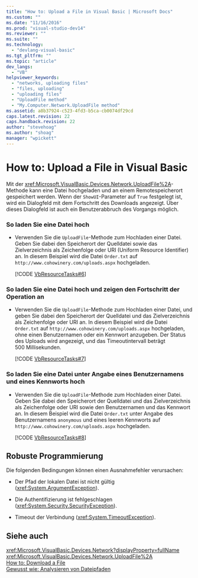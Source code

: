 ```yaml
---
title: "How to: Upload a File in Visual Basic | Microsoft Docs"
ms.custom: ""
ms.date: "11/16/2016"
ms.prod: "visual-studio-dev14"
ms.reviewer: ""
ms.suite: ""
ms.technology: 
  - "devlang-visual-basic"
ms.tgt_pltfrm: ""
ms.topic: "article"
dev_langs: 
  - "VB"
helpviewer_keywords: 
  - "networks, uploading files"
  - "files, uploading"
  - "uploading files"
  - "UploadFile method"
  - "My.Computer.Network.UploadFile method"
ms.assetid: a8b37924-c523-4fd3-b5ca-cb0074df29cd
caps.latest.revision: 22
caps.handback.revision: 22
author: "stevehoag"
ms.author: "shoag"
manager: "wpickett"
---
```

# How to: Upload a File in Visual Basic
Mit der <xref:Microsoft.VisualBasic.Devices.Network.UploadFile%2A>\-Methode kann eine Datei hochgeladen und an einem Remotespeicherort gespeichert werden.  Wenn der `ShowUI`\-Parameter auf `True` festgelegt ist, wird ein Dialogfeld mit dem Fortschritt des Downloads angezeigt. Über dieses Dialogfeld ist auch ein Benutzerabbruch des Vorgangs möglich.  
  
### So laden Sie eine Datei hoch  
  
-   Verwenden Sie die `UploadFile`\-Methode zum Hochladen einer Datei. Geben Sie dabei den Speicherort der Quelldatei sowie das Zielverzeichnis als Zeichenfolge oder URI \(Uniform Resource Identifier\) an. In diesem Beispiel wird die Datei `Order.txt` auf `http://www.cohowinery.com/uploads.aspx` hochgeladen.  
  
     [!CODE [VbResourceTasks#6](../CodeSnippet/VS_Snippets_VBCSharp/VbResourceTasks#6)]  
  
### So laden Sie eine Datei hoch und zeigen den Fortschritt der Operation an  
  
-   Verwenden Sie die `UploadFile`\-Methode zum Hochladen einer Datei, und geben Sie dabei den Speicherort der Quelldatei und das Zielverzeichnis als Zeichenfolge oder URI an.  In diesem Beispiel wird die Datei `Order.txt` auf `http://www.cohowinery.com/uploads.aspx` hochgeladen, ohne einen Benutzernamen oder ein Kennwort anzugeben. Der Status des Uploads wird angezeigt, und das Timeoutintervall beträgt 500 Millisekunden.  
  
     [!CODE [VbResourceTasks#7](../CodeSnippet/VS_Snippets_VBCSharp/VbResourceTasks#7)]  
  
### So laden Sie eine Datei unter Angabe eines Benutzernamens und eines Kennworts hoch  
  
-   Verwenden Sie die `UploadFile`\-Methode zum Hochladen einer Datei. Geben Sie dabei den Speicherort der Quelldatei und das Zielverzeichnis als Zeichenfolge oder URI sowie den Benutzernamen und das Kennwort an.  In diesem Beispiel wird die Datei `Order.txt` unter Angabe des Benutzernamens `anonymous` und eines leeren Kennworts auf `http://www.cohowinery.com/uploads.aspx` hochgeladen.  
  
     [!CODE [VbResourceTasks#8](../CodeSnippet/VS_Snippets_VBCSharp/VbResourceTasks#8)]  
  
## Robuste Programmierung  
 Die folgenden Bedingungen können einen Ausnahmefehler verursachen:  
  
-   Der Pfad der lokalen Datei ist nicht gültig \(<xref:System.ArgumentException>\).  
  
-   Die Authentifizierung ist fehlgeschlagen \(<xref:System.Security.SecurityException>\).  
  
-   Timeout der Verbindung \(<xref:System.TimeoutException>\).  
  
## Siehe auch  
 <xref:Microsoft.VisualBasic.Devices.Network?displayProperty=fullName>   
 <xref:Microsoft.VisualBasic.Devices.Network.UploadFile%2A>   
 [How to: Download a File](../../../../visual-basic/developing-apps/programming/computer-resources/how-to-download-a-file.md)   
 [Gewusst wie: Analysieren von Dateipfaden](../../../../visual-basic/developing-apps/programming/drives-directories-files/how-to-parse-file-paths.md)